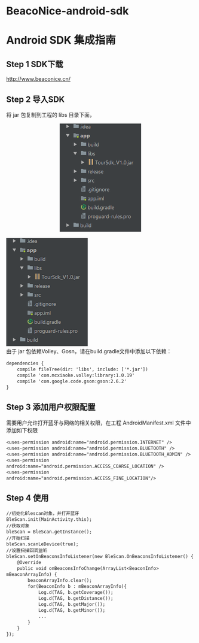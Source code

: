 # BeacoNice-android-sdk

# Android SDK 集成指南

## Step 1 SDK下载  
<http://www.beaconice.cn/>


## Step 2 导入SDK  

将 jar 包复制到工程的 libs 目录下面，  

<p align="center">
  <img src="https://github.com/LZAndroid/BeacoNice-android-sdk/blob/master/image/Capture.PNG">
</p>

![导入](https://github.com/LZAndroid/BeacoNice-android-sdk/blob/master/image/Capture.PNG)  
由于 jar 包依赖Volley、Gosn，请在build.gradle文件中添加以下依赖：

    dependencies {
        compile fileTree(dir: 'libs', include: ['*.jar'])
        compile 'com.mcxiaoke.volley:library:1.0.19'
        compile 'com.google.code.gson:gson:2.6.2'
    }

## Step 3 添加用户权限配置    

需要用户允许打开蓝牙与网络的相关权限，在工程 AndroidManifest.xml 文件中添加如下权限

    <uses-permission android:name="android.permission.INTERNET" />
    <uses-permission android:name="android.permission.BLUETOOTH" />
    <uses-permission android:name="android.permission.BLUETOOTH_ADMIN" />
    <uses-permission android:name="android.permission.ACCESS_COARSE_LOCATION" />
    <uses-permission android:name="android.permission.ACCESS_FINE_LOCATION"/>

## Step 4 使用  

    //初始化Blescan对象，并打开蓝牙
    BleScan.init(MainActivity.this);
    //获取对象
    bleScan = BleScan.getInstance();
    //开始扫描
    bleScan.scanLeDevice(true);
    //设置扫描回调监听
    bleScan.setOnBeaconsInfoListener(new BleScan.OnBeaconsInfoListener() {
        @Override
        public void onBeaconsInfoChange(ArrayList<BeaconInfo> mBeaconArrayInfo) {
            beaconArrayInfo.clear();
            for(BeaconInfo b : mBeaconArrayInfo){
                Log.d(TAG, b.getCoverage());
                Log.d(TAG, b.getDistance());
                Log.d(TAG, b.getMajor());
                Log.d(TAG, b.getMinor());
                ...
            }
        }
    });
